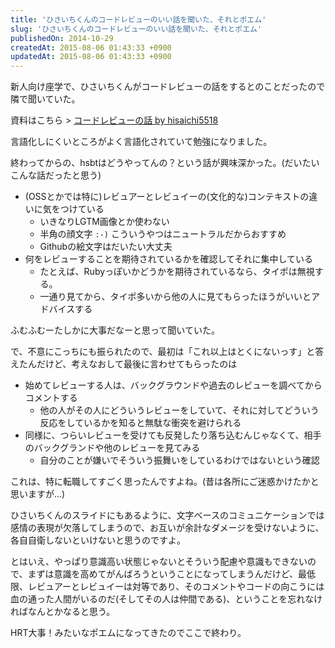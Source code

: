 ```yaml
---
title: 'ひさいちくんのコードレビューのいい話を聞いた、それとポエム'
slug: 'ひさいちくんのコードレビューのいい話を聞いた、それとポエム'
publishedOn: 2014-10-29
createdAt: 2015-08-06 01:43:33 +0900
updatedAt: 2015-08-06 01:43:33 +0900
---
```

新人向け座学で、ひさいちくんがコードレビューの話をするとのことだったので隣で聞いていた。

資料はこちら > [コードレビューの話 by hisaichi5518](https://speakerdeck.com/hisaichi5518/kodorebiyufalsehua)

言語化しにくいところがよく言語化されていて勉強になりました。

終わってからの、hsbtはどうやってんの？という話が興味深かった。(だいたいこんな話だったと思う)

- (OSSとかでは特に)レビュアーとレビュイーの(文化的な)コンテキストの違いに気をつけている
  - いきなりLGTM画像とか使わない
  - 半角の顔文字 `:-)` こういうやつはニュートラルだからおすすめ
  - Githubの絵文字はだいたい大丈夫
- 何をレビューすることを期待されているかを確認してそれに集中している
  - たとえば、Rubyっぽいかどうかを期待されているなら、タイポは無視する。
  - 一通り見てから、タイポ多いから他の人に見てもらったほうがいいとアドバイスする

ふむふむーたしかに大事だなーと思って聞いていた。

で、不意にこっちにも振られたので、最初は「これ以上はとくにないっす」と答えたんだけど、考えなおして最後に言わせてもらったのは

- 始めてレビューする人は、バックグラウンドや過去のレビューを調べてからコメントする
  - 他の人がその人にどういうレビューをしていて、それに対してどういう反応をしているかを知ると無駄な衝突を避けられる
- 同様に、つらいレビューを受けても反発したり落ち込むんじゃなくて、相手のバックグランドや他のレビューを見てみる
  - 自分のことが嫌いでそういう振舞いをしているわけではないという確認

これは、特に転職してすごく思ったんですよね。(昔は各所にご迷惑かけたかと思いますが…)

ひさいちくんのスライドにもあるように、文字ベースのコミュニケーションでは感情の表現が欠落してしまうので、お互いが余計なダメージを受けないように、各自自衛しないといけないと思うのですよ。

とはいえ、やっぱり意識高い状態じゃないとそういう配慮や意識もできないので、まずは意識を高めてがんばろうということになってしまうんだけど、最低限、レビュアーとレビュイーは対等であり、そのコメントやコードの向こうには血の通った人間がいるのだ(そしてその人は仲間である)、ということを忘れなければなんとかなると思う。

HRT大事！みたいなポエムになってきたのでここで終わり。
